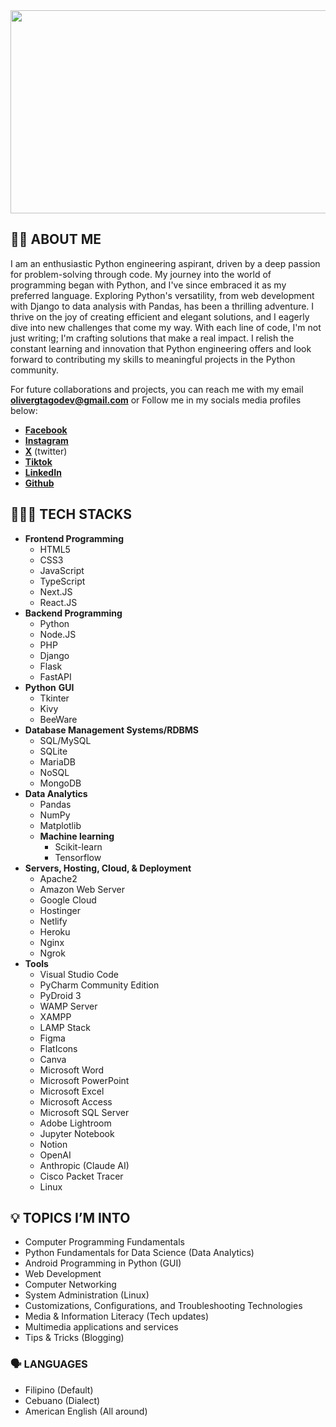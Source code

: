 <img src="https://media3.giphy.com/media/qgQUggAC3Pfv687qPC/giphy.gif?cid=7941fdc6yci8ulmr4qc2zyilv53ek6udbuc8xa8ijebcwfvc&ep=v1_gifs_search&rid=giphy.gif&ct=g" style="width: 1010px; height: 325px;">

## 👋🏼 ABOUT ME

I am an enthusiastic Python engineering aspirant, driven by a deep passion for problem-solving through code. My journey into the world of programming began with Python, and I've since embraced it as my preferred language. Exploring Python's versatility, from web development with Django to data analysis with Pandas, has been a thrilling adventure. I thrive on the joy of creating efficient and elegant solutions, and I eagerly dive into new challenges that come my way. With each line of code, I'm not just writing; I'm crafting solutions that make a real impact. I relish the constant learning and innovation that Python engineering offers and look forward to contributing my skills to meaningful projects in the Python community.

For future collaborations and projects, you can reach me with my email **olivergtagodev@gmail.com** or Follow me in my socials media profiles below:

- **[Facebook](http://www.facebook.com/olivergtagodev)**
- **[Instagram](http://www.instagram.com/olivergtagodev)**
- **[X](https://twitter.com/olivergtagodev)** (twitter)
- **[Tiktok](https://www.tiktok.com/@olivergtagodev?_t=8gto2NHKMuA&_r=1)**
- **[LinkedIn](http://www.linkedin.com/in/olivergtagodev)**
- **[Github](https://github.com/olivergtagodev)**

## 👨🏽‍💻 TECH STACKS

- **Frontend Programming**
    - HTML5
    - CSS3
    - JavaScript
    - TypeScript
    - Next.JS
    - React.JS
- **Backend Programming**
    - Python
    - Node.JS
    - PHP
    - Django
    - Flask
    - FastAPI
- **Python** **GUI**
    - Tkinter
    - Kivy
    - BeeWare
- **Database Management Systems/RDBMS**
    - SQL/MySQL
    - SQLite
    - MariaDB
    - NoSQL
    - MongoDB
- **Data Analytics**
    - Pandas
    - NumPy
    - Matplotlib
    - **Machine learning**
        - Scikit-learn
        - Tensorflow
- **Servers, Hosting, Cloud, & Deployment**
    - Apache2
    - Amazon Web Server
    - Google Cloud
    - Hostinger
    - Netlify
    - Heroku
    - Nginx
    - Ngrok
- **Tools**
    - Visual Studio Code
    - PyCharm Community Edition
    - PyDroid 3
    - WAMP Server
    - XAMPP
    - LAMP Stack
    - Figma
    - FlatIcons
    - Canva
    - Microsoft Word
    - Microsoft PowerPoint
    - Microsoft Excel
    - Microsoft Access
    - Microsoft SQL Server
    - Adobe Lightroom
    - Jupyter Notebook
    - Notion
    - OpenAI
    - Anthropic (Claude AI)
    - Cisco Packet Tracer
    - Linux

## 💡 TOPICS I’M INTO

- Computer Programming Fundamentals
- Python Fundamentals for Data Science (Data Analytics)
- Android Programming in Python (GUI)
- Web Development
- Computer Networking
- System Administration (Linux)
- Customizations, Configurations, and Troubleshooting Technologies
- Media & Information Literacy (Tech updates)
- Multimedia applications and services
- Tips & Tricks (Blogging)

### 🗣️ LANGUAGES

- Filipino (Default)
- Cebuano (Dialect)
- American English (All around)

